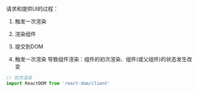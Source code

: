 请求和提供UI的过程：
1. 触发一次渲染
2. 渲染组件
3. 提交到DOM

1. 触发一次渲染
导致组件渲染：组件的初次渲染、组件(或父组件)的状态发生改变
```js
// 初次渲染
import ReactDOM from 'react-dom/client'

```